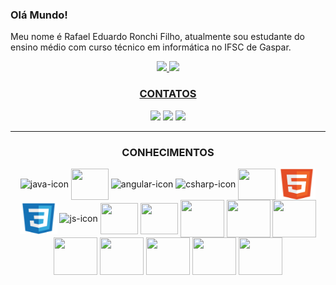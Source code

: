 
<h3> Olá Mundo!</h3>

Meu nome é Rafael Eduardo Ronchi Filho, atualmente sou estudante do ensino médio com curso técnico em informática no IFSC de Gaspar.

<div align="center">

  <a href="https://github.com/RafaelRonchi">
  <img height="190em" src="https://github-readme-stats.vercel.app/api?username=RafaelRonchi&show_icons=true&theme=dark&"/>

  <img height="190em" src="https://github-readme-stats.vercel.app/api/top-langs/?username=RafaelRonchi&layout=compact&langs_count=11&theme=dark"/>

</div>


<div align="center" >
  <h3>CONTATOS</h3>
  <a href="https://www.linkedin.com/in/rafaelronchi/" target="_blank"><img src="https://img.shields.io/badge/LinkedIn-0077B5?style=for-the-badge&logo=linkedin&logoColor=white" target="_blank"></a>
  <a href="https://www.instagram.com/rafaelronchi_/" target="_blank"><img src="https://img.shields.io/badge/Instagram-E4405F?style=for-the-badge&logo=instagram&logoColor=white" target="_blank"></a>
<a href="mailto: rafaeleduardoronchifilho@gmail.com" target="_blank"><img src="https://img.shields.io/badge/Gmail-D14836?style=for-the-badge&logo=gmail&logoColor=white"></a>
</div>
<hr>

<div align="center" >
  <h3>CONHECIMENTOS</h3>
  <img align="center" height="50" width="60" alt="java-icon" src="https://cdn.jsdelivr.net/gh/devicons/devicon/icons/java/java-original.svg"/>
  <img align="center" height="50" width="60" src="https://cdn.jsdelivr.net/gh/devicons/devicon/icons/spring/spring-original-wordmark.svg" />
  <img align="center" height="50" width="60" alt="angular-icon" src="https://cdn.jsdelivr.net/gh/devicons/devicon/icons/angularjs/angularjs-plain.svg" />
  <img align="center" height="50" width="60" alt="csharp-icon" src="https://cdn.jsdelivr.net/gh/devicons/devicon/icons/csharp/csharp-original.svg" />
  <img  align="center" height="50" width="60" src="https://cdn.jsdelivr.net/gh/devicons/devicon/icons/dotnetcore/dotnetcore-original.svg" />
  <img align="center" height="50" width="60" alt="html-icon" src="https://raw.githubusercontent.com/devicons/devicon/master/icons/html5/html5-original.svg"/>
  <img align="center" height="50" width="60" alt="css-icon" src="https://raw.githubusercontent.com/devicons/devicon/master/icons/css3/css3-original.svg"/>
  <img align="center" height="50" width="60" alt="js-icon" src="https://cdn.jsdelivr.net/gh/devicons/devicon/icons/javascript/javascript-original.svg"/>
  <img align="center" height="50" width="60" src="https://cdn.jsdelivr.net/gh/devicons/devicon/icons/typescript/typescript-original.svg" />
  <img align="center" height="50" width="60" src="https://cdn.jsdelivr.net/gh/devicons/devicon/icons/php/php-original.svg" />
  <img align="center" height="60" width="70" src="https://cdn.jsdelivr.net/gh/devicons/devicon/icons/mysql/mysql-original-wordmark.svg" />
  <img align="center" height="60" width="70" src="https://cdn.jsdelivr.net/gh/devicons/devicon/icons/microsoftsqlserver/microsoftsqlserver-plain-wordmark.svg" />
  <img align="center" height="60" width="70" src="https://cdn.jsdelivr.net/gh/devicons/devicon/icons/mongodb/mongodb-original-wordmark.svg" />
  <img align="center" height="60" width="70" src="https://cdn.jsdelivr.net/gh/devicons/devicon/icons/firebase/firebase-plain-wordmark.svg" />
  <img align="center" height="60" width="70" src="https://cdn.jsdelivr.net/gh/devicons/devicon/icons/sqlite/sqlite-original-wordmark.svg" />
  <img align="center" height="60" width="70" src="https://cdn.jsdelivr.net/gh/devicons/devicon/icons/nodejs/nodejs-original-wordmark.svg" />
  <img align="center" height="60" width="70" src="https://cdn.jsdelivr.net/gh/devicons/devicon/icons/nuget/nuget-original-wordmark.svg" />
  <img align="center" height="60" width="70" src="https://cdn.jsdelivr.net/gh/devicons/devicon/icons/unity/unity-original-wordmark.svg" />






</div>

